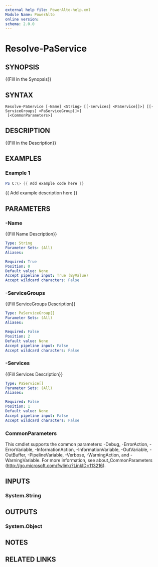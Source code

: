 ```yaml
---
external help file: PowerAlto-help.xml
Module Name: PowerAlto
online version:
schema: 2.0.0
---
```


# Resolve-PaService

## SYNOPSIS
{{Fill in the Synopsis}}

## SYNTAX

```
Resolve-PaService [-Name] <String> [[-Services] <PaService[]>] [[-ServiceGroups] <PaServiceGroup[]>]
 [<CommonParameters>]
```

## DESCRIPTION
{{Fill in the Description}}

## EXAMPLES

### Example 1
```powershell
PS C:\> {{ Add example code here }}
```

{{ Add example description here }}

## PARAMETERS

### -Name
{{Fill Name Description}}

```yaml
Type: String
Parameter Sets: (All)
Aliases:

Required: True
Position: 0
Default value: None
Accept pipeline input: True (ByValue)
Accept wildcard characters: False
```

### -ServiceGroups
{{Fill ServiceGroups Description}}

```yaml
Type: PaServiceGroup[]
Parameter Sets: (All)
Aliases:

Required: False
Position: 2
Default value: None
Accept pipeline input: False
Accept wildcard characters: False
```

### -Services
{{Fill Services Description}}

```yaml
Type: PaService[]
Parameter Sets: (All)
Aliases:

Required: False
Position: 1
Default value: None
Accept pipeline input: False
Accept wildcard characters: False
```

### CommonParameters
This cmdlet supports the common parameters: -Debug, -ErrorAction, -ErrorVariable, -InformationAction, -InformationVariable, -OutVariable, -OutBuffer, -PipelineVariable, -Verbose, -WarningAction, and -WarningVariable.
For more information, see about_CommonParameters (http://go.microsoft.com/fwlink/?LinkID=113216).

## INPUTS

### System.String
## OUTPUTS

### System.Object
## NOTES

## RELATED LINKS
